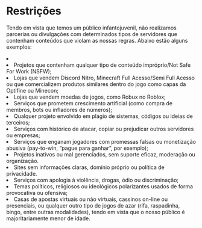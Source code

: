 # Restrições

<p>
    Tendo em vista que temos um público infantojuvenil, não realizamos parcerias ou divulgações com determinados tipos de servidores que contenham conteúdos que violam as nossas regras. Abaixo estão alguns exemplos:
</p>

<list type="none">
    <li>
        <list type="bullet">
            <li>
                Projetos que contenham qualquer tipo de conteúdo impróprio/Not Safe For Work (NSFW);
            </li>
            <li>
                Lojas que vendem Discord Nitro, Minecraft Full Acesso/Semi Full Acesso ou que comercializem produtos similares dentro do jogo como capas da Optifine ou Minecon;
            </li>
            <li>
                Lojas que vendem moedas de jogos, como Robux no Roblox;
            </li>
            <li>
                Serviços que prometem crescimento artificial (como compra de membros, bots ou infladores de números);
            </li>
            <li>
                Qualquer projeto envolvido em plágio de sistemas, códigos ou ideias de terceiros;
            </li>
            <li>
                Serviços com histórico de atacar, copiar ou prejudicar outros servidores ou empresas;
            </li>
            <li>
                Serviços que enganam jogadores com promessas falsas ou monetização abusiva (<emphasis>pay-to-win</emphasis>, “pague para ganhar”, por exemplo);
            </li>
            <li>
                Projetos inativos ou mal gerenciados, sem suporte eficaz, moderação ou organização. 
            </li>
            <li>
                Sites sem informações claras, domínio próprio ou política de privacidade. 
            </li>
            <li>
                Serviços com apologia à violência, drogas, ódio ou discriminação;
            </li>
            <li>
                Temas políticos, religiosos ou ideológicos polarizantes usados de forma provocativa ou ofensiva;
            </li>
            <li>
                Casas de apostas virtuais ou não virtuais, cassinos on-line ou presenciais, ou qualquer outro tipo de jogos de azar (rifa, raspadinha, bingo, entre outras modalidades), tendo em vista que o nosso público é majoritariamente menor de idade.
            </li>
        </list>
    </li>
</list>